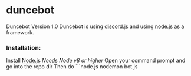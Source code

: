 # duncebot
Duncebot Version 1.0 
Duncebot is using [discord.js](https://discord.js.org/#/docs/main/stable/general/welcome) and using [node.js](http://node.js.org) as a framework. 

### Installation:
Install [Node.js](http://node.js.org) *Needs Node v8 or higher*
Open your command prompt and go into the repo dir
Then do ```node.js
nodemon bot.js
```
